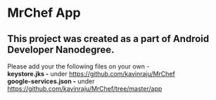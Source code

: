 # MrChef App
## This project was created as a part of Android Developer Nanodegree.

Please add your the following files on your own -<br>
<b>keystore.jks -</b> under https://github.com/kavinraju/MrChef<br>
<b>google-services.json -</b> under https://github.com/kavinraju/MrChef/tree/master/app

